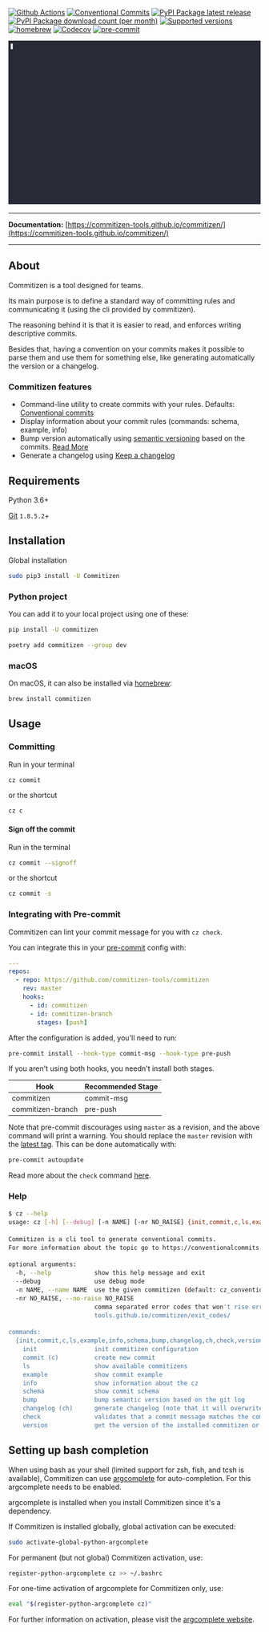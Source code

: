 [![Github Actions](https://github.com/commitizen-tools/commitizen/workflows/Python%20package/badge.svg?style=flat-square)](https://github.com/commitizen-tools/commitizen/actions)
[![Conventional Commits](https://img.shields.io/badge/Conventional%20Commits-1.0.0-yellow.svg?style=flat-square)](https://conventionalcommits.org)
[![PyPI Package latest release](https://img.shields.io/pypi/v/commitizen.svg?style=flat-square)](https://pypi.org/project/commitizen/)
[![PyPI Package download count (per month)](https://img.shields.io/pypi/dm/commitizen?style=flat-square)](https://pypi.org/project/commitizen/)
[![Supported versions](https://img.shields.io/pypi/pyversions/commitizen.svg?style=flat-square)](https://pypi.org/project/commitizen/)
[![homebrew](https://img.shields.io/homebrew/v/commitizen?color=teal&style=flat-square)](https://formulae.brew.sh/formula/commitizen)
[![Codecov](https://img.shields.io/codecov/c/github/commitizen-tools/commitizen.svg?style=flat-square)](https://codecov.io/gh/commitizen-tools/commitizen)
[![pre-commit](https://img.shields.io/badge/pre--commit-enabled-brightgreen?style=flat-square&logo=pre-commit&logoColor=white)](https://github.com/pre-commit/pre-commit)

![Using commitizen cli](images/demo.gif)

---

**Documentation:** [https://commitizen-tools.github.io/commitizen/](https://commitizen-tools.github.io/commitizen/)

---

## About

Commitizen is a tool designed for teams.

Its main purpose is to define a standard way of committing rules
and communicating it (using the cli provided by commitizen).

The reasoning behind it is that it is easier to read, and enforces writing
descriptive commits.

Besides that, having a convention on your commits makes it possible to
parse them and use them for something else, like generating automatically
the version or a changelog.

### Commitizen features

- Command-line utility to create commits with your rules. Defaults: [Conventional commits][conventional_commits]
- Display information about your commit rules (commands: schema, example, info)
- Bump version automatically using [semantic versioning][semver] based on the commits. [Read More](./bump.md)
- Generate a changelog using [Keep a changelog][keepchangelog]

## Requirements

Python 3.6+

[Git][gitscm] `1.8.5.2`+

## Installation

Global installation

```bash
sudo pip3 install -U Commitizen
```

### Python project

You can add it to your local project using one of these:

```bash
pip install -U commitizen
```

```bash
poetry add commitizen --group dev
```

### macOS

On macOS, it can also be installed via [homebrew](https://formulae.brew.sh/formula/commitizen):

```bash
brew install commitizen
```

## Usage

### Committing

Run in your terminal

```bash
cz commit
```

or the shortcut

```bash
cz c
```

#### Sign off the commit

Run in the terminal

```bash
cz commit --signoff
```

or the shortcut

```bash
cz commit -s
```

### Integrating with Pre-commit

Commitizen can lint your commit message for you with `cz check`.

You can integrate this in your [pre-commit](https://pre-commit.com/) config with:

```yaml
---
repos:
  - repo: https://github.com/commitizen-tools/commitizen
    rev: master
    hooks:
      - id: commitizen
      - id: commitizen-branch
        stages: [push]
```

After the configuration is added, you'll need to run:

```sh
pre-commit install --hook-type commit-msg --hook-type pre-push
```

If you aren't using both hooks, you needn't install both stages.

| Hook              | Recommended Stage |
| ----------------- | ----------------- |
| commitizen        | commit-msg        |
| commitizen-branch | pre-push          |

Note that pre-commit discourages using `master` as a revision, and the above command will print a warning. You should replace the `master` revision with the [latest tag](https://github.com/commitizen-tools/commitizen/tags). This can be done automatically with:

```sh
pre-commit autoupdate
```

Read more about the `check` command [here](check.md).

### Help

```sh
$ cz --help
usage: cz [-h] [--debug] [-n NAME] [-nr NO_RAISE] {init,commit,c,ls,example,info,schema,bump,changelog,ch,check,version} ...

Commitizen is a cli tool to generate conventional commits.
For more information about the topic go to https://conventionalcommits.org/

optional arguments:
  -h, --help            show this help message and exit
  --debug               use debug mode
  -n NAME, --name NAME  use the given commitizen (default: cz_conventional_commits)
  -nr NO_RAISE, --no-raise NO_RAISE
                        comma separated error codes that won't rise error, e.g: cz -nr 1,2,3 bump. See codes at https://commitizen-
                        tools.github.io/commitizen/exit_codes/

commands:
  {init,commit,c,ls,example,info,schema,bump,changelog,ch,check,version}
    init                init commitizen configuration
    commit (c)          create new commit
    ls                  show available commitizens
    example             show commit example
    info                show information about the cz
    schema              show commit schema
    bump                bump semantic version based on the git log
    changelog (ch)      generate changelog (note that it will overwrite existing file)
    check               validates that a commit message matches the commitizen schema
    version             get the version of the installed commitizen or the current project (default: installed commitizen)
```

## Setting up bash completion

When using bash as your shell (limited support for zsh, fish, and tcsh is available), Commitizen can use [argcomplete](https://kislyuk.github.io/argcomplete/) for auto-completion. For this argcomplete needs to be enabled.

argcomplete is installed when you install Commitizen since it's a dependency.

If Commitizen is installed globally, global activation can be executed:

```bash
sudo activate-global-python-argcomplete
```

For permanent (but not global) Commitizen activation, use:

```bash
register-python-argcomplete cz >> ~/.bashrc
```

For one-time activation of argcomplete for Commitizen only, use:

```bash
eval "$(register-python-argcomplete cz)"
```

For further information on activation, please visit the [argcomplete website](https://kislyuk.github.io/argcomplete/).

[conventional_commits]: https://www.conventionalcommits.org
[semver]: https://semver.org/
[keepchangelog]: https://keepachangelog.com/
[gitscm]: https://git-scm.com/downloads
